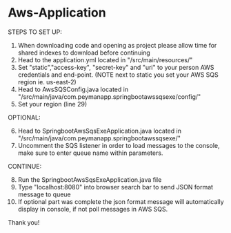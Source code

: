 # Aws-Application

STEPS TO SET UP:
1. When downloading code and opening as project please allow time for shared indexes to download before continuing
2. Head to the application.yml located in "/src/main/resources/"
3. Set "static","access-key", "secret-key" and "uri" to your person AWS credentials and end-point. (NOTE next to static you set your AWS SQS region ie. us-east-2)
4. Head to AwsSQSConfig.java located in "/src/main/java/com.peymanapp.springbootawssqsexe/config/"
5. Set your region (line 29)

OPTIONAL:

6. Head to SpringbootAwsSqsExeApplication.java located in "/src/main/java/com.peymanapp.springbootawssqsexe/"  
7. Uncomment the SQS listener in order to load messages to the console, make sure to enter queue name within parameters.

CONTINUE:

8. Run the SpringbootAwsSqsExeApplication.java file
9. Type "localhost:8080" into browser search bar to send JSON format message to queue
10. If optional part was complete the json format message will automatically display in console, if not poll messages in AWS SQS.

Thank you!
